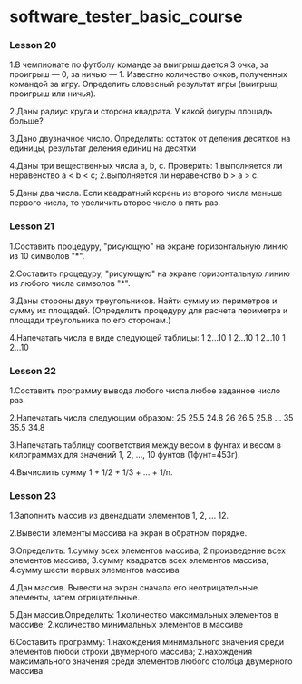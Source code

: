 # software_tester_basic_course


### Lesson 20
1.В чемпионате по футболу команде за выигрыш дается 3 очка, за проигрыш — 0, за ничью — 1. 
Известно количество очков, полученных командой за игру. 
Определить словесный результат игры (выигрыш, проигрыш или ничья).

2.Даны радиус круга и сторона квадрата. У какой фигуры площадь больше?

3.Дано двузначное число. Определить: остаток от деления десятков на единицы, результат деления единиц на десятки

4.Даны три вещественных числа a, b, c. 
Проверить:
1.выполняется ли неравенство a < b < c;
2.выполняется ли неравенство b > a > c.

5.Даны два числа. Если квадратный корень из второго числа меньше первого числа, то увеличить второе число в пять раз.


### Lesson 21
1.Составить процедуру, "рисующую" на экране горизонтальную линию из 10 символов "*".

2.Составить процедуру, "рисующую" на экране горизонтальную линию из любого числа символов "*".

3.Даны стороны двух треугольников. Найти сумму их периметров и сумму их площадей.
(Определить процедуру для расчета периметра и площади треугольника по его сторонам.)

4.Напечатать числа в виде следующей таблицы:
1 2...10
1 2...10
1 2...10
1 2...10


### Lesson 22
1.Составить программу вывода любого числа любое заданное число раз.

2.Напечатать числа следующим образом:
25 25.5 24.8
26 26.5 25.8
...
35 35.5 34.8

3.Напечатать таблицу соответствия между весом в фунтах и весом в килограммах для значений 1, 2, ..., 10 фунтов (1фунт=453г).

4.Вычислить сумму 1 + 1/2 + 1/3 + ... + 1/n.


### Lesson 23
1.Заполнить массив из двенадцати элементов 1, 2, ... 12.

2.Вывести элементы массива на экран в обратном порядке.

3.Определить:
1.сумму всех элементов массива;
2.произведение всех элементов массива;
3.сумму квадратов всех элементов массива;
4.сумму шести первых элементов массива

4.Дан массив. Вывести на экран сначала его неотрицательные элементы, затем отрицательные.

5.Дан массив.Определить:
1.количество максимальных элементов в массиве;
2.количество минимальных элементов в массиве

6.Составить программу:
1.нахождения минимального значения среди элементов любой строки двумерного массива;
2.нахождения максимального значения среди элементов любого столбца двумерного массива